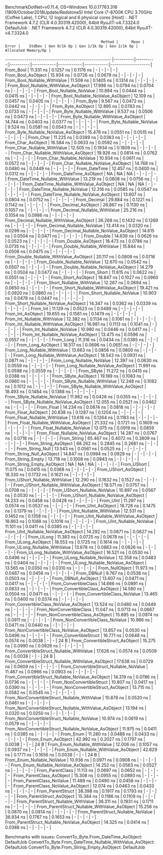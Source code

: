 
BenchmarkDotNet=v0.11.4, OS=Windows 10.0.17763.316 (1809/October2018Update/Redstone5)
Intel Core i7-8700K CPU 3.70GHz (Coffee Lake), 1 CPU, 12 logical and 6 physical cores
  [Host]     : .NET Framework 4.7.2 (CLR 4.0.30319.42000), 64bit RyuJIT-v4.7.3324.0
  DefaultJob : .NET Framework 4.7.2 (CLR 4.0.30319.42000), 64bit RyuJIT-v4.7.3324.0


                                                Method |      Mean |     Error |    StdDev | Gen 0/1k Op | Gen 1/1k Op | Gen 2/1k Op | Allocated Memory/Op |
------------------------------------------------------ |----------:|----------:|----------:|------------:|------------:|------------:|--------------------:|
                                             From_Bool | 11.331 ns | 0.1257 ns | 0.1176 ns |           - |           - |           - |                   - |
                                    From_Bool_AsObject | 15.934 ns | 0.0726 ns | 0.0679 ns |           - |           - |           - |                   - |
                          From_Bool_Nullable_WithValue | 11.508 ns | 0.1405 ns | 0.1314 ns |           - |           - |           - |                   - |
                 From_Bool_Nullable_WithValue_AsObject | 17.996 ns | 0.0794 ns | 0.0704 ns |           - |           - |           - |                   - |
                            From_Bool_Nullable_NoValue | 10.894 ns | 0.0444 ns | 0.0415 ns |           - |           - |           - |                   - |
                   From_Bool_Nullable_NoValue_AsObject | 12.109 ns | 0.0457 ns | 0.0405 ns |           - |           - |           - |                   - |
                                             From_Byte |  9.567 ns | 0.0472 ns | 0.0442 ns |           - |           - |           - |                   - |
                                    From_Byte_AsObject | 12.895 ns | 0.0783 ns | 0.0733 ns |           - |           - |           - |                   - |
                          From_Byte_Nullable_WithValue |  9.537 ns | 0.0506 ns | 0.0473 ns |           - |           - |           - |                   - |
                 From_Byte_Nullable_WithValue_AsObject | 14.744 ns | 0.0403 ns | 0.0377 ns |           - |           - |           - |                   - |
                            From_Byte_Nullable_NoValue |  9.524 ns | 0.0581 ns | 0.0543 ns |           - |           - |           - |                   - |
                   From_Byte_Nullable_NoValue_AsObject | 15.476 ns | 0.0551 ns | 0.0515 ns |           - |           - |           - |                   - |
                                             From_Char | 11.225 ns | 0.0389 ns | 0.0363 ns |           - |           - |           - |                   - |
                                    From_Char_AsObject | 16.584 ns | 0.0633 ns | 0.0592 ns |           - |           - |           - |                   - |
                          From_Char_Nullable_WithValue | 12.505 ns | 0.1934 ns | 0.1809 ns |           - |           - |           - |                   - |
                 From_Char_Nullable_WithValue_AsObject | 19.926 ns | 0.0814 ns | 0.0762 ns |           - |           - |           - |                   - |
                            From_Char_Nullable_NoValue | 10.934 ns | 0.0611 ns | 0.0572 ns |           - |           - |           - |                   - |
                   From_Char_Nullable_NoValue_AsObject | 14.768 ns | 0.0480 ns | 0.0449 ns |           - |           - |           - |                   - |
                                         From_DateTime | 12.457 ns | 0.0400 ns | 0.0312 ns |           - |           - |           - |                   - |
                                From_DateTime_AsObject |        NA |        NA |        NA |           - |           - |           - |                   - |
                      From_DateTime_Nullable_WithValue | 13.219 ns | 0.0808 ns | 0.0756 ns |           - |           - |           - |                   - |
             From_DateTime_Nullable_WithValue_AsObject |        NA |        NA |        NA |           - |           - |           - |                   - |
                        From_DateTime_Nullable_NoValue | 12.316 ns | 0.0585 ns | 0.0547 ns |           - |           - |           - |                   - |
               From_DateTime_Nullable_NoValue_AsObject | 13.607 ns | 0.0804 ns | 0.0752 ns |           - |           - |           - |                   - |
                                          From_Decimal | 29.884 ns | 0.1221 ns | 0.1142 ns |           - |           - |           - |                   - |
                                 From_Decimal_AsObject | 26.867 ns | 0.1130 ns | 0.1057 ns |           - |           - |           - |                   - |
                       From_Decimal_Nullable_WithValue | 25.216 ns | 0.1054 ns | 0.0986 ns |           - |           - |           - |                   - |
              From_Decimal_Nullable_WithValue_AsObject | 26.268 ns | 0.1432 ns | 0.1269 ns |           - |           - |           - |                   - |
                         From_Decimal_Nullable_NoValue | 13.414 ns | 0.0320 ns | 0.0299 ns |           - |           - |           - |                   - |
                From_Decimal_Nullable_NoValue_AsObject | 14.615 ns | 0.0504 ns | 0.0471 ns |           - |           - |           - |                   - |
                                           From_Double | 14.639 ns | 0.0626 ns | 0.0523 ns |           - |           - |           - |                   - |
                                  From_Double_AsObject | 18.473 ns | 0.0786 ns | 0.0735 ns |           - |           - |           - |                   - |
                        From_Double_Nullable_WithValue | 15.844 ns | 0.0508 ns | 0.0475 ns |           - |           - |           - |                   - |
               From_Double_Nullable_WithValue_AsObject | 20.117 ns | 0.0808 ns | 0.0716 ns |           - |           - |           - |                   - |
                          From_Double_Nullable_NoValue | 12.670 ns | 0.0542 ns | 0.0507 ns |           - |           - |           - |                   - |
                 From_Double_Nullable_NoValue_AsObject | 14.279 ns | 0.0504 ns | 0.0472 ns |           - |           - |           - |                   - |
                                            From_Short | 11.615 ns | 0.0622 ns | 0.0551 ns |           - |           - |           - |                   - |
                                   From_Short_AsObject | 18.847 ns | 0.1027 ns | 0.0960 ns |           - |           - |           - |                   - |
                         From_Short_Nullable_WithValue | 12.267 ns | 0.0694 ns | 0.0650 ns |           - |           - |           - |                   - |
                From_Short_Nullable_WithValue_AsObject | 19.421 ns | 0.0920 ns | 0.0860 ns |           - |           - |           - |                   - |
                           From_Short_Nullable_NoValue | 10.903 ns | 0.0478 ns | 0.0447 ns |           - |           - |           - |                   - |
                  From_Short_Nullable_NoValue_AsObject | 14.347 ns | 0.0362 ns | 0.0339 ns |           - |           - |           - |                   - |
                                              From_Int | 11.129 ns | 0.0523 ns | 0.0489 ns |           - |           - |           - |                   - |
                                     From_Int_AsObject | 19.655 ns | 0.1581 ns | 0.1479 ns |           - |           - |           - |                   - |
                           From_Int_Nullable_WithValue | 12.382 ns | 0.1134 ns | 0.1061 ns |           - |           - |           - |                   - |
                  From_Int_Nullable_WithValue_AsObject | 16.981 ns | 0.1113 ns | 0.1041 ns |           - |           - |           - |                   - |
                             From_Int_Nullable_NoValue | 10.980 ns | 0.0446 ns | 0.0417 ns |           - |           - |           - |                   - |
                    From_Int_Nullable_NoValue_AsObject | 13.475 ns | 0.0596 ns | 0.0557 ns |           - |           - |           - |                   - |
                                             From_Long | 11.316 ns | 0.0434 ns | 0.0385 ns |           - |           - |           - |                   - |
                                    From_Long_AsObject | 18.517 ns | 0.0696 ns | 0.0651 ns |           - |           - |           - |                   - |
                          From_Long_Nullable_WithValue | 13.663 ns | 0.0856 ns | 0.0800 ns |           - |           - |           - |                   - |
                 From_Long_Nullable_WithValue_AsObject | 18.543 ns | 0.0931 ns | 0.0871 ns |           - |           - |           - |                   - |
                            From_Long_Nullable_NoValue | 12.397 ns | 0.0630 ns | 0.0559 ns |           - |           - |           - |                   - |
                   From_Long_Nullable_NoValue_AsObject | 11.991 ns | 0.0598 ns | 0.0559 ns |           - |           - |           - |                   - |
                                            From_SByte | 11.272 ns | 0.0415 ns | 0.0388 ns |           - |           - |           - |                   - |
                                   From_SByte_AsObject | 19.189 ns | 0.1083 ns | 0.0960 ns |           - |           - |           - |                   - |
                         From_SByte_Nullable_WithValue | 12.248 ns | 0.1082 ns | 0.1012 ns |           - |           - |           - |                   - |
                From_SByte_Nullable_WithValue_AsObject | 18.493 ns | 0.1484 ns | 0.1388 ns |           - |           - |           - |                   - |
                           From_SByte_Nullable_NoValue | 11.962 ns | 0.0426 ns | 0.0355 ns |           - |           - |           - |                   - |
                  From_SByte_Nullable_NoValue_AsObject | 12.055 ns | 0.0521 ns | 0.0462 ns |           - |           - |           - |                   - |
                                            From_Float | 14.234 ns | 0.0874 ns | 0.0818 ns |           - |           - |           - |                   - |
                                   From_Float_AsObject | 20.838 ns | 0.1287 ns | 0.1204 ns |           - |           - |           - |                   - |
                         From_Float_Nullable_WithValue | 13.616 ns | 0.1264 ns | 0.1183 ns |           - |           - |           - |                   - |
                From_Float_Nullable_WithValue_AsObject | 21.332 ns | 0.1721 ns | 0.1609 ns |           - |           - |           - |                   - |
                           From_Float_Nullable_NoValue | 12.075 ns | 0.0919 ns | 0.0859 ns |           - |           - |           - |                   - |
                  From_Float_Nullable_NoValue_AsObject | 14.287 ns | 0.0767 ns | 0.0718 ns |           - |           - |           - |                   - |
                                           From_String | 65.467 ns | 0.4072 ns | 0.3809 ns |           - |           - |           - |                   - |
                                  From_String_AsObject | 68.262 ns | 0.2845 ns | 0.2661 ns |           - |           - |           - |                   - |
                                      From_String_Null | 13.543 ns | 0.0561 ns | 0.0525 ns |           - |           - |           - |                   - |
                             From_String_Null_AsObject | 14.847 ns | 0.0994 ns | 0.0929 ns |           - |           - |           - |                   - |
                                     From_String_Empty | 13.718 ns | 0.1008 ns | 0.0943 ns |           - |           - |           - |                   - |
                            From_String_Empty_AsObject |        NA |        NA |        NA |           - |           - |           - |                   - |
                                           From_UShort | 11.075 ns | 0.0415 ns | 0.0368 ns |           - |           - |           - |                   - |
                                  From_UShort_AsObject | 18.330 ns | 0.1732 ns | 0.1621 ns |           - |           - |           - |                   - |
                        From_UShort_Nullable_WithValue | 12.290 ns | 0.1632 ns | 0.1527 ns |           - |           - |           - |                   - |
               From_UShort_Nullable_WithValue_AsObject | 18.571 ns | 0.0757 ns | 0.0708 ns |           - |           - |           - |                   - |
                          From_UShort_Nullable_NoValue | 10.897 ns | 0.0567 ns | 0.0530 ns |           - |           - |           - |                   - |
                 From_UShort_Nullable_NoValue_AsObject | 14.233 ns | 0.0458 ns | 0.0428 ns |           - |           - |           - |                   - |
                                             From_UInt | 11.297 ns | 0.0574 ns | 0.0537 ns |           - |           - |           - |                   - |
                                    From_UInt_AsObject | 18.728 ns | 0.1475 ns | 0.1379 ns |           - |           - |           - |                   - |
                          From_UInt_Nullable_WithValue | 12.531 ns | 0.1452 ns | 0.1358 ns |           - |           - |           - |                   - |
                 From_UInt_Nullable_WithValue_AsObject | 18.863 ns | 0.1088 ns | 0.1018 ns |           - |           - |           - |                   - |
                            From_UInt_Nullable_NoValue | 11.101 ns | 0.0411 ns | 0.0385 ns |           - |           - |           - |                   - |
                   From_UInt_Nullable_NoValue_AsObject | 14.292 ns | 0.0671 ns | 0.0627 ns |           - |           - |           - |                   - |
                                            From_ULong | 11.383 ns | 0.0725 ns | 0.0678 ns |           - |           - |           - |                   - |
                                   From_ULong_AsObject | 18.553 ns | 0.1725 ns | 0.1614 ns |           - |           - |           - |                   - |
                         From_ULong_Nullable_WithValue | 13.678 ns | 0.0883 ns | 0.0826 ns |           - |           - |           - |                   - |
                From_ULong_Nullable_WithValue_AsObject | 16.521 ns | 0.0530 ns | 0.0496 ns |           - |           - |           - |                   - |
                           From_ULong_Nullable_NoValue | 12.358 ns | 0.0483 ns | 0.0404 ns |           - |           - |           - |                   - |
                  From_ULong_Nullable_NoValue_AsObject | 13.565 ns | 0.0350 ns | 0.0310 ns |           - |           - |           - |                   - |
                                       From_NullObject | 11.973 ns | 0.0487 ns | 0.0456 ns |           - |           - |           - |                   - |
                                           From_DBNull |  9.767 ns | 0.0538 ns | 0.0503 ns |           - |           - |           - |                   - |
                                  From_DBNull_AsObject | 13.607 ns | 0.0471 ns | 0.0417 ns |           - |           - |           - |                   - |
                                 From_ConvertibleClass | 14.666 ns | 0.0891 ns | 0.0833 ns |           - |           - |           - |                   - |
                        From_ConvertibleClass_AsObject | 14.580 ns | 0.0504 ns | 0.0471 ns |           - |           - |           - |                   - |
                         From_ConvertibleClass_NoValue | 13.465 ns | 0.0400 ns | 0.0374 ns |           - |           - |           - |                   - |
                From_ConvertibleClass_NoValue_AsObject | 13.524 ns | 0.0480 ns | 0.0449 ns |           - |           - |           - |                   - |
                              From_NonConvertibleClass | 11.047 ns | 0.0713 ns | 0.0667 ns |           - |           - |           - |                   - |
                     From_NonConvertibleClass_AsObject | 15.895 ns | 0.0974 ns | 0.0911 ns |           - |           - |           - |                   - |
                      From_NonConvertibleClass_NoValue | 10.986 ns | 0.0471 ns | 0.0440 ns |           - |           - |           - |                   - |
             From_NonConvertibleClass_NoValue_AsObject | 13.857 ns | 0.0530 ns | 0.0496 ns |           - |           - |           - |                   - |
                                From_ConvertibleStruct | 16.771 ns | 0.0648 ns | 0.0574 ns |      0.0038 |           - |           - |                24 B |
                       From_ConvertibleStruct_AsObject | 15.275 ns | 0.0990 ns | 0.0926 ns |           - |           - |           - |                   - |
             From_ConvertibleStruct_Nullable_WithValue | 17.626 ns | 0.0574 ns | 0.0509 ns |      0.0038 |           - |           - |                24 B |
    From_ConvertibleStruct_Nullable_WithValue_AsObject | 17.638 ns | 0.0729 ns | 0.0609 ns |           - |           - |           - |                   - |
               From_ConvertibleStruct_Nullable_NoValue | 11.467 ns | 0.0966 ns | 0.0903 ns |           - |           - |           - |                   - |
      From_ConvertibleStruct_Nullable_NoValue_AsObject | 14.319 ns | 0.0786 ns | 0.0736 ns |           - |           - |           - |                   - |
                             From_NonConvertibleStruct | 10.807 ns | 0.0417 ns | 0.0390 ns |           - |           - |           - |                   - |
                    From_NonConvertibleStruct_AsObject | 13.715 ns | 0.0582 ns | 0.0545 ns |           - |           - |           - |                   - |
          From_NonConvertibleStruct_Nullable_WithValue | 10.878 ns | 0.0520 ns | 0.0461 ns |           - |           - |           - |                   - |
 From_NonConvertibleStruct_Nullable_WithValue_AsObject | 13.194 ns | 0.0320 ns | 0.0250 ns |           - |           - |           - |                   - |
            From_NonConvertibleStruct_Nullable_NoValue | 10.974 ns | 0.0619 ns | 0.0579 ns |           - |           - |           - |                   - |
   From_NonConvertibleStruct_Nullable_NoValue_AsObject | 11.975 ns | 0.0411 ns | 0.0385 ns |           - |           - |           - |                   - |
                                             From_Enum | 11.280 ns | 0.0488 ns | 0.0433 ns |           - |           - |           - |                   - |
                                    From_Enum_AsObject | 42.992 ns | 0.2027 ns | 0.1797 ns |      0.0038 |           - |           - |                24 B |
                          From_Enum_Nullable_WithValue | 12.006 ns | 0.1057 ns | 0.0937 ns |           - |           - |           - |                   - |
                 From_Enum_Nullable_WithValue_AsObject | 42.629 ns | 0.1771 ns | 0.1656 ns |      0.0038 |           - |           - |                24 B |
                            From_Enum_Nullable_NoValue | 10.936 ns | 0.0971 ns | 0.0908 ns |           - |           - |           - |                   - |
                   From_Enum_Nullable_NoValue_AsObject | 14.252 ns | 0.0563 ns | 0.0527 ns |           - |           - |           - |                   - |
                                      From_ParentClass | 11.113 ns | 0.0697 ns | 0.0652 ns |           - |           - |           - |                   - |
                             From_ParentClass_AsObject | 15.308 ns | 0.0955 ns | 0.0893 ns |           - |           - |           - |                   - |
                              From_ParentClass_NoValue | 11.489 ns | 0.0490 ns | 0.0458 ns |           - |           - |           - |                   - |
                     From_ParentClass_NoValue_AsObject | 12.074 ns | 0.0463 ns | 0.0433 ns |           - |           - |           - |                   - |
                                     From_ParentStruct | 38.398 ns | 0.1917 ns | 0.1793 ns |           - |           - |           - |                   - |
                            From_ParentStruct_AsObject | 15.384 ns | 0.1186 ns | 0.1109 ns |           - |           - |           - |                   - |
                  From_ParentStruct_Nullable_WithValue | 36.311 ns | 0.1931 ns | 0.1711 ns |           - |           - |           - |                   - |
         From_ParentStruct_Nullable_WithValue_AsObject | 15.256 ns | 0.0870 ns | 0.0814 ns |           - |           - |           - |                   - |
                    From_ParentStruct_Nullable_NoValue | 36.934 ns | 0.1767 ns | 0.1653 ns |           - |           - |           - |                   - |
           From_ParentStruct_Nullable_NoValue_AsObject | 14.325 ns | 0.0414 ns | 0.0388 ns |           - |           - |           - |                   - |

Benchmarks with issues:
  ConvertTo_Byte.From_DateTime_AsObject: DefaultJob
  ConvertTo_Byte.From_DateTime_Nullable_WithValue_AsObject: DefaultJob
  ConvertTo_Byte.From_String_Empty_AsObject: DefaultJob
